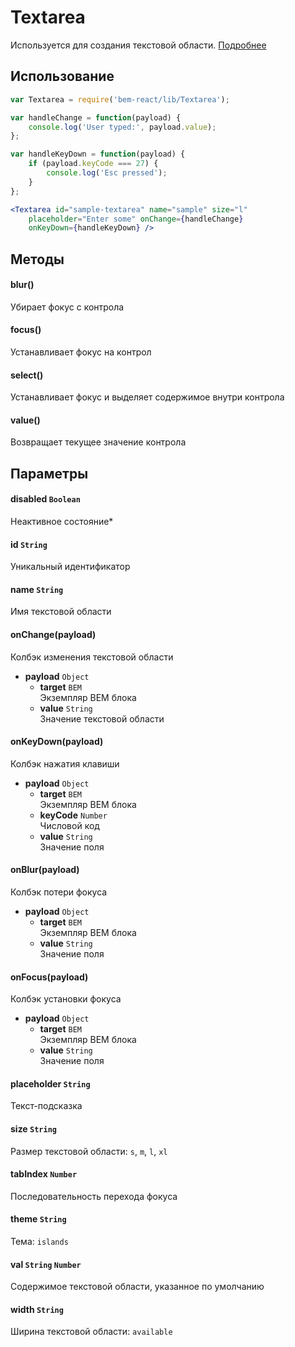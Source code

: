 # Textarea
Используется для создания текстовой области. [Подробнее](https://ru.bem.info/libs/bem-components/v2.3.0/desktop/textarea/)

## Использование
```jsx
var Textarea = require('bem-react/lib/Textarea');

var handleChange = function(payload) {
    console.log('User typed:', payload.value);
};

var handleKeyDown = function(payload) {
    if (payload.keyCode === 27) {
        console.log('Esc pressed');
    }
};

<Textarea id="sample-textarea" name="sample" size="l"
    placeholder="Enter some" onChange={handleChange}
    onKeyDown={handleKeyDown} />
```

## Методы

#### blur()
Убирает фокус с контрола

#### focus()
Устанавливает фокус на контрол

#### select()
Устанавливает фокус и выделяет содержимое внутри контрола

#### value()
Возвращает текущее значение контрола

## Параметры

#### disabled `Boolean`
Неактивное состояние*

#### id `String`
Уникальный идентификатор

#### name `String`
Имя текстовой области

#### onChange(payload)
Колбэк изменения текстовой области
- **payload** `Object`
  - **target** `BEM`  
    Экземпляр BEM блока
  - **value** `String`  
    Значение текстовой области


#### onKeyDown(payload)
Колбэк нажатия клавиши
- **payload** `Object`
  - **target** `BEM`  
    Экземпляр BEM блока
  - **keyCode** `Number`  
    Числовой код
  - **value** `String`  
    Значение поля

#### onBlur(payload)
Колбэк потери фокуса
- **payload** `Object`
  - **target** `BEM`  
    Экземпляр BEM блока
  - **value** `String`  
    Значение поля

#### onFocus(payload)
Колбэк установки фокуса
- **payload** `Object`
  - **target** `BEM`  
    Экземпляр BEM блока
  - **value** `String`  
    Значение поля

#### placeholder `String`
Текст-подсказка

#### size `String`
Размер текстовой области: `s`, `m`, `l`, `xl`

#### tabIndex `Number`
Последовательность перехода фокуса

#### theme `String`
Тема: `islands`

#### val `String` `Number`
Содержимое текстовой области, указанное по умолчанию

#### width `String`
Ширина текстовой области: `available`
